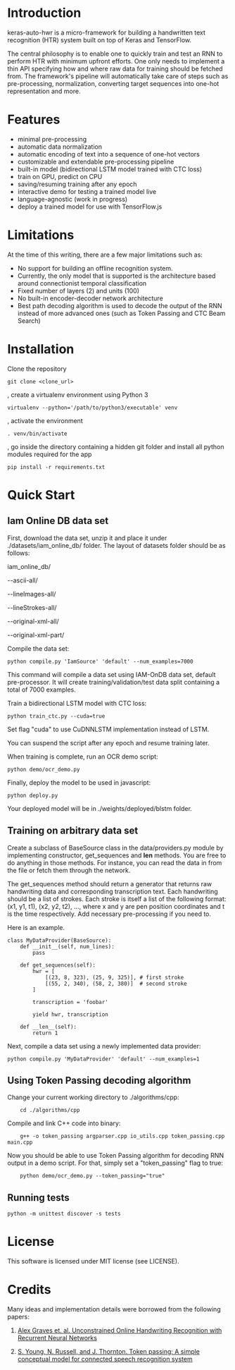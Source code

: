 # Introduction

keras-auto-hwr is a micro-framework for building a handwritten text 
recognition (HTR) system built on top of Keras and TensorFlow.

The central philosophy is to enable one to quickly train and test 
an RNN to perform HTR with minimum upfront efforts. One only needs 
to implement a thin API specifying how and where raw data for 
training should be fetched from. The framework's pipeline will 
automatically take care of steps such as pre-processing, 
normalization, converting target sequences into one-hot 
representation and more.

# Features
- minimal pre-processing
- automatic data normalization
- automatic encoding of text into a sequence of one-hot vectors
- customizable and extendable pre-processing pipeline
- built-in model (bidirectional LSTM model trained with CTC loss)
- train on GPU, predict on CPU
- saving/resuming training after any epoch
- interactive demo for testing a trained model live
- language-agnostic (work in progress)
- deploy a trained model for use with TensorFlow.js

# Limitations
At the time of this writing, there are a few major limitations such as:
- No support for building an offline recognition system.
- Currently, the only model that is supported is the architecture 
based around connectionist temporal classification
- Fixed number of layers (2) and units (100)
- No built-in encoder-decoder network architecture
- Best path decoding algorithm is used to decode the output of 
the RNN instead of more advanced ones (such as Token Passing 
and CTC Beam Search)

# Installation

Clone the repository
```
git clone <clone_url>
```

, create a virtualenv environment using Python 3
```
virtualenv --python='/path/to/python3/executable' venv
```
, activate the environment
```
. venv/bin/activate
```

, go inside the directory containing a hidden git folder and install 
all python modules required for the app
```
pip install -r requirements.txt
```

# Quick Start

## Iam Online DB data set

First, download the data set, unzip it and place it under 
./datasets/iam_online_db/ folder. The layout of datasets folder should
be as follows:

iam_online_db/

--ascii-all/

--lineImages-all/

--lineStrokes-all/

--original-xml-all/

--original-xml-part/

Compile the data set:

```
python compile.py 'IamSource' 'default' --num_examples=7000
```

This command will compile a data set using IAM-OnDB data set, default
pre-processor. It will create training/validation/test data split
containing a total of 7000 examples.

Train a bidirectional LSTM model with CTC loss:
```
python train_ctc.py --cuda=true
```

Set flag "cuda" to use CuDNNLSTM implementation instead of LSTM.

You can suspend the script after any epoch and resume training later.

When training is complete, run an OCR demo script:
```
python demo/ocr_demo.py
```

Finally, deploy the model to be used in javascript:
```
python deploy.py
```

Your deployed model will be in ./weights/deployed/blstm folder.

## Training on arbitrary data set



Create a subclass of BaseSource class in the data/providers.py 
module by implementing constructor, get_sequences and 
__len__ methods. You are free to do anything in those methods. 
For instance, you can read the data in from the file or fetch 
them through the network.

The get_sequences method should return a 
generator that returns raw handwriting data and corresponding 
transcription text. Each handwriting should be a list of strokes. 
Each stroke is itself a list of the following format: 
(x1, y1, t1), (x2, y2, t2), ..., where x and y are pen position 
coordinates and t is the time respectively. Add necessary 
pre-processing if you need to.

Here is an example.

```
class MyDataProvider(BaseSource):
    def __init__(self, num_lines):
        pass

    def get_sequences(self):
        hwr = [
            [(23, 8, 323), (25, 9, 325)], # first stroke
            [(55, 2, 340), (58, 2, 380)]  # second stroke
        ]
        
        transcription = 'foobar'
        
        yield hwr, transcription

    def __len__(self):
        return 1
```

Next, compile a data set using a newly implemented data provider:
```
python compile.py 'MyDataProvider' 'default' --num_examples=1
```

## Using Token Passing decoding algorithm

Change your current working directory to ./algorithms/cpp:
```
    cd ./algorithms/cpp
```

Compile and link C++ code into binary:
```
    g++ -o token_passing argparser.cpp io_utils.cpp token_passing.cpp main.cpp
```

Now you should be able to use Token Passing algorithm
for decoding RNN output in a demo script.
For that, simply set a "token_passing" flag to true:
```
    python demo/ocr_demo.py --token_passing="true"
```


## Running tests

```
python -m unittest discover -s tests
```

# License

This software is licensed under MIT license (see LICENSE).

# Credits

Many ideas and implementation details were borrowed from the following papers:

1. [Alex Graves et. al. Unconstrained Online Handwriting Recognition with Recurrent Neural Networks](https://papers.nips.cc/paper/3213-unconstrained-on-line-handwriting-recognition-with-recurrent-neural-networks.pdf)

2. [S. Young, N. Russell, and J. Thornton.  Token passing: A simple conceptual model for connected speech recognition system](https://pdfs.semanticscholar.org/963c/f8f238745100ac6cc5cf730653a6e1849b62.pdf?_ga=2.58290915.813220193.1572590064-1733760606.1572590064)
